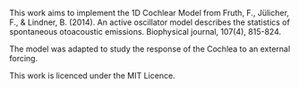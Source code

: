 This work aims to implement the 1D Cochlear Model from Fruth, F., Jülicher, F., & Lindner, B. (2014). An active oscillator model describes the statistics of spontaneous otoacoustic emissions. Biophysical journal, 107(4), 815-824.

The model was adapted to study the response of the Cochlea to an external forcing.

This work is licenced under the MIT Licence.
